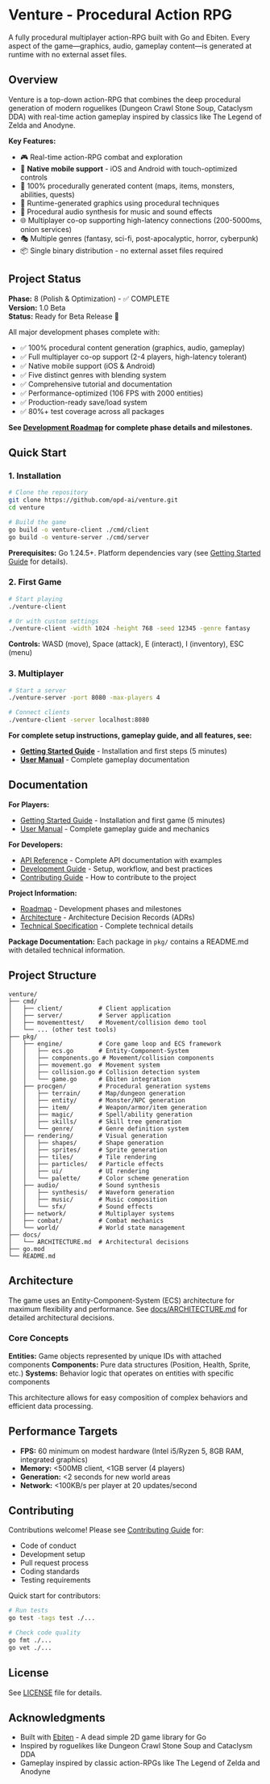 # Venture - Procedural Action RPG

A fully procedural multiplayer action-RPG built with Go and Ebiten. Every aspect of the game—graphics, audio, gameplay content—is generated at runtime with no external asset files.

## Overview

Venture is a top-down action-RPG that combines the deep procedural generation of modern roguelikes (Dungeon Crawl Stone Soup, Cataclysm DDA) with real-time action gameplay inspired by classics like The Legend of Zelda and Anodyne.

**Key Features:**
- 🎮 Real-time action-RPG combat and exploration
- 📱 **Native mobile support** - iOS and Android with touch-optimized controls
- 🎲 100% procedurally generated content (maps, items, monsters, abilities, quests)
- 🎨 Runtime-generated graphics using procedural techniques
- 🎵 Procedural audio synthesis for music and sound effects
- 🌐 Multiplayer co-op supporting high-latency connections (200-5000ms, onion services)
- 🎭 Multiple genres (fantasy, sci-fi, post-apocalyptic, horror, cyberpunk)
- 📦 Single binary distribution - no external asset files required

## Project Status

**Phase:** 8 (Polish & Optimization) - ✅ COMPLETE  
**Version:** 1.0 Beta  
**Status:** Ready for Beta Release 🎉

All major development phases complete with:
- ✅ 100% procedural content generation (graphics, audio, gameplay)
- ✅ Full multiplayer co-op support (2-4 players, high-latency tolerant)
- ✅ Native mobile support (iOS & Android)
- ✅ Five distinct genres with blending system
- ✅ Comprehensive tutorial and documentation
- ✅ Performance-optimized (106 FPS with 2000 entities)
- ✅ Production-ready save/load system
- ✅ 80%+ test coverage across all packages

**See [Development Roadmap](docs/ROADMAP.md) for complete phase details and milestones.**

## Quick Start

### 1. Installation

```bash
# Clone the repository
git clone https://github.com/opd-ai/venture.git
cd venture

# Build the game
go build -o venture-client ./cmd/client
go build -o venture-server ./cmd/server
```

**Prerequisites:** Go 1.24.5+. Platform dependencies vary (see [Getting Started Guide](docs/GETTING_STARTED.md) for details).

### 2. First Game

```bash
# Start playing
./venture-client

# Or with custom settings
./venture-client -width 1024 -height 768 -seed 12345 -genre fantasy
```

**Controls:** WASD (move), Space (attack), E (interact), I (inventory), ESC (menu)

### 3. Multiplayer

```bash
# Start a server
./venture-server -port 8080 -max-players 4

# Connect clients
./venture-client -server localhost:8080
```

**For complete setup instructions, gameplay guide, and all features, see:**
- **[Getting Started Guide](docs/GETTING_STARTED.md)** - Installation and first steps (5 minutes)
- **[User Manual](docs/USER_MANUAL.md)** - Complete gameplay documentation

## Documentation

**For Players:**
- [Getting Started Guide](docs/GETTING_STARTED.md) - Installation and first game (5 minutes)
- [User Manual](docs/USER_MANUAL.md) - Complete gameplay guide and mechanics

**For Developers:**
- [API Reference](docs/API_REFERENCE.md) - Complete API documentation with examples
- [Development Guide](docs/DEVELOPMENT.md) - Setup, workflow, and best practices
- [Contributing Guide](docs/CONTRIBUTING.md) - How to contribute to the project

**Project Information:**
- [Roadmap](docs/ROADMAP.md) - Development phases and milestones
- [Architecture](docs/ARCHITECTURE.md) - Architecture Decision Records (ADRs)
- [Technical Specification](docs/TECHNICAL_SPEC.md) - Complete technical details

**Package Documentation:** Each package in `pkg/` contains a README.md with detailed technical information.

## Project Structure

```
venture/
├── cmd/
│   ├── client/          # Client application
│   ├── server/          # Server application
│   ├── movementtest/    # Movement/collision demo tool
│   └── ... (other test tools)
├── pkg/
│   ├── engine/          # Core game loop and ECS framework
│   │   ├── ecs.go       # Entity-Component-System
│   │   ├── components.go # Movement/collision components
│   │   ├── movement.go  # Movement system
│   │   ├── collision.go # Collision detection system
│   │   └── game.go      # Ebiten integration
│   ├── procgen/         # Procedural generation systems
│   │   ├── terrain/     # Map/dungeon generation
│   │   ├── entity/      # Monster/NPC generation
│   │   ├── item/        # Weapon/armor/item generation
│   │   ├── magic/       # Spell/ability generation
│   │   ├── skills/      # Skill tree generation
│   │   └── genre/       # Genre definition system
│   ├── rendering/       # Visual generation
│   │   ├── shapes/      # Shape generation
│   │   ├── sprites/     # Sprite generation
│   │   ├── tiles/       # Tile rendering
│   │   ├── particles/   # Particle effects
│   │   ├── ui/          # UI rendering
│   │   └── palette/     # Color scheme generation
│   ├── audio/           # Sound synthesis
│   │   ├── synthesis/   # Waveform generation
│   │   ├── music/       # Music composition
│   │   └── sfx/         # Sound effects
│   ├── network/         # Multiplayer systems
│   ├── combat/          # Combat mechanics
│   └── world/           # World state management
├── docs/
│   └── ARCHITECTURE.md  # Architectural decisions
├── go.mod
└── README.md
```

## Architecture

The game uses an Entity-Component-System (ECS) architecture for maximum flexibility and performance. See [docs/ARCHITECTURE.md](docs/ARCHITECTURE.md) for detailed architectural decisions.

### Core Concepts

**Entities:** Game objects represented by unique IDs with attached components
**Components:** Pure data structures (Position, Health, Sprite, etc.)
**Systems:** Behavior logic that operates on entities with specific components

This architecture allows for easy composition of complex behaviors and efficient data processing.

## Performance Targets

- **FPS:** 60 minimum on modest hardware (Intel i5/Ryzen 5, 8GB RAM, integrated graphics)
- **Memory:** <500MB client, <1GB server (4 players)
- **Generation:** <2 seconds for new world areas
- **Network:** <100KB/s per player at 20 updates/second

## Contributing

Contributions welcome! Please see [Contributing Guide](docs/CONTRIBUTING.md) for:
- Code of conduct
- Development setup
- Pull request process
- Coding standards
- Testing requirements

Quick start for contributors:
```bash
# Run tests
go test -tags test ./...

# Check code quality
go fmt ./...
go vet ./...
```

## License

See [LICENSE](LICENSE) file for details.

## Acknowledgments

- Built with [Ebiten](https://ebiten.org/) - A dead simple 2D game library for Go
- Inspired by roguelikes like Dungeon Crawl Stone Soup and Cataclysm DDA
- Gameplay inspired by classic action-RPGs like The Legend of Zelda and Anodyne
